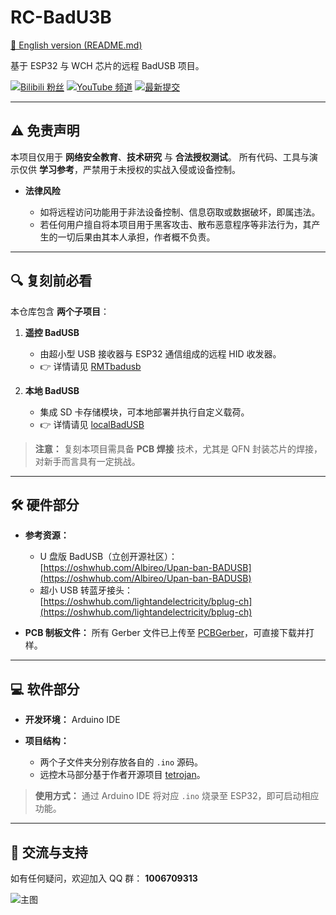 
# RC-BadU3B

[🔗 English version (README.md)](https://github.com/LanYangYang321/RC-BadU3B/blob/main/README.md)

基于 ESP32 与 WCH 芯片的远程 BadUSB 项目。

[![Bilibili 粉丝](https://img.shields.io/badge/dynamic/json?color=blue\&label=BiliBili\&labelColor=white\&query=\$.data.follower\&url=https://api.bilibili.com/x/relation/stat?vmid=1084866085\&logo=bilibili\&style=flat-square)](https://space.bilibili.com/1084866085)
[![YouTube 频道](https://img.shields.io/badge/YouTube-white?logo=youtube\&logoColor=FF0000\&style=flat-square)](https://www.youtube.com/@lyyontop)
[![最新提交](https://img.shields.io/github/last-commit/LanYangYang321/RC-BadU3B?color=yellow\&logo=github&labelColor=black&label=Latest&style=flat-square)](https://github.com/LanYangYang321/RC-BadU3B)

---

## ⚠️ 免责声明

本项目仅用于 **网络安全教育**、**技术研究** 与 **合法授权测试**。
所有代码、工具与演示仅供 **学习参考**，严禁用于未授权的实战入侵或设备控制。

* **法律风险**

  * 如将远程访问功能用于非法设备控制、信息窃取或数据破坏，即属违法。
  * 若任何用户擅自将本项目用于黑客攻击、散布恶意程序等非法行为，其产生的一切后果由其本人承担，作者概不负责。

---

## 🔍 复刻前必看

本仓库包含 **两个子项目**：

1. **遥控 BadUSB**

   * 由超小型 USB 接收器与 ESP32 通信组成的远程 HID 收发器。
   * 👉 详情请见 [RMTbadusb](https://github.com/LanYangYang321/RC-BadU3B/tree/main/RMTbadusb)

2. **本地 BadUSB**

   * 集成 SD 卡存储模块，可本地部署并执行自定义载荷。
   * 👉 详情请见 [localBadUSB](https://github.com/LanYangYang321/RC-BadU3B/tree/main/localBadUSB)

> **注意：** 复刻本项目需具备 **PCB 焊接** 技术，尤其是 QFN 封装芯片的焊接，对新手而言具有一定挑战。

---

## 🛠 硬件部分

* **参考资源：**

  * U 盘版 BadUSB（立创开源社区）：
    [https://oshwhub.com/Albireo/Upan-ban-BADUSB](https://oshwhub.com/Albireo/Upan-ban-BADUSB)
  * 超小 USB 转蓝牙接头：
    [https://oshwhub.com/lightandelectricity/bplug-ch](https://oshwhub.com/lightandelectricity/bplug-ch)

* **PCB 制板文件：**
  所有 Gerber 文件已上传至 [PCBGerber](https://github.com/LanYangYang321/RC-BadU3B/tree/main/PCBGerber)，可直接下载并打样。

---

## 💻 软件部分

* **开发环境：** Arduino IDE
* **项目结构：**

  * 两个子文件夹分别存放各自的 `.ino` 源码。
  * 远控木马部分基于作者开源项目 [tetrojan](https://github.com/LanYangYang321/tetrojan)。

> **使用方式：** 通过 Arduino IDE 将对应 `.ino` 烧录至 ESP32，即可启动相应功能。

---

## 🤝 交流与支持

如有任何疑问，欢迎加入 QQ 群：
**1006709313**

![主图](https://github.com/user-attachments/assets/9be879b9-e1c0-42a5-885c-f4c2dc13a077)

